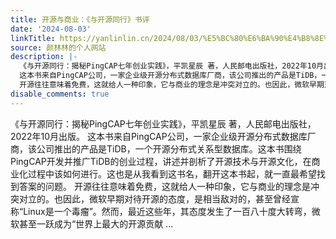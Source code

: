 ```yaml
---
title: 开源与商业：《与开源同行》书评
date: '2024-08-03'
linkTitle: https://yanlinlin.cn/2024/08/03/%E5%BC%80%E6%BA%90%E4%B8%8E%E5%95%86%E4%B8%9A%E4%B8%8E%E5%BC%80%E6%BA%90%E5%90%8C%E8%A1%8C%E4%B9%A6%E8%AF%84/
source: 颜林林的个人网站
description: |-
  《与开源同行：揭秘PingCAP七年创业实践》，平凯星辰 著，人民邮电出版社，2022年10月出版。
  这本书来自PingCAP公司，一家企业级开源分布式数据库厂商，该公司推出的产品是TiDB，一个开源分布式关系型数据库。这本书围绕PingCAP开发并推广TiDB的创业过程，讲述并剖析了开源技术与开源文化，在商业化过程中该如何进行。这也是从我看到这书名，翻开这本书起，就一直最希望找到答案的问题。
  开源往往意味着免费，这就给人一种印象，它与商业的理念是冲突对立的。也因此，微软早期对待开源的态度，是相当敌对的，甚至曾经宣称“Linux是一个毒瘤”。然而，最近这些年，其态度发生了一百八十度大转弯，微软甚至一跃成为“世界上最大的开源贡献 ...
disable_comments: true
---
```

《与开源同行：揭秘PingCAP七年创业实践》，平凯星辰 著，人民邮电出版社，2022年10月出版。
这本书来自PingCAP公司，一家企业级开源分布式数据库厂商，该公司推出的产品是TiDB，一个开源分布式关系型数据库。这本书围绕PingCAP开发并推广TiDB的创业过程，讲述并剖析了开源技术与开源文化，在商业化过程中该如何进行。这也是从我看到这书名，翻开这本书起，就一直最希望找到答案的问题。
开源往往意味着免费，这就给人一种印象，它与商业的理念是冲突对立的。也因此，微软早期对待开源的态度，是相当敌对的，甚至曾经宣称“Linux是一个毒瘤”。然而，最近这些年，其态度发生了一百八十度大转弯，微软甚至一跃成为“世界上最大的开源贡献 ...